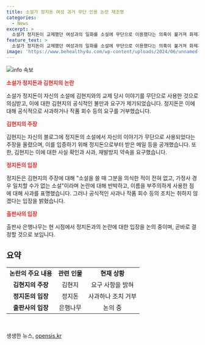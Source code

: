 ```yaml
---
title: 소설가 정지돈 여성 과거 무단 인용 논란 재조명
categories:
  - News
excerpt: >
  소설가 정지돈이 교제했던 여성과의 일화를 소설에 무단으로 이용했다는 의혹이 불거져 화제가 되었다. 교제했던 방송인 김현지는 자신의 블로그를 통해 정지돈의 소설에 자신의 이야기가 무단 인용된 것을 지적하고 공식 사과와 서적 판매 중단을 요구했다. 이에 정작가는 사과는 하겠지만 이야기를 쓸 때 해당 여성을 의식한 적이 없다며 반박했다. 출판사는 현재 상황을 논의 중이라고 밝혔다. 갈등은 계속되고 있다.
feature_text: >
  소설가 정지돈이 교제했던 여성과의 일화를 소설에 무단으로 이용했다는 의혹이 불거져 화제가 되었다. 교제했던 방송인 김현지는 자신의 블로그를 통해 정지돈의 소설에 자신의 이야기가 무단 인용된 것을 지적하고 공식 사과와 서적 판매 중단을 요구했다. 이에 정작가는 사과는 하겠지만 이야기를 쓸 때 해당 여성을 의식한 적이 없다며 반박했다. 출판사는 현재 상황을 논의 중이라고 밝혔다. 갈등은 계속되고 있다.
image: 'https://www.behealthy4u.com/wp-content/uploads/2024/06/unnamed-file.png'
---
```


<p><img src="https://www.behealthy4u.com/wp-content/uploads/2024/06/unnamed-file.png" alt="info 속보" /></p>

<p><b><span style="color: #ee2323;">소설가 정지돈과 김현지의 논란</span></b></p>

<p data-ke-size="size16">소설가 정지돈이 자신의 소설에 김현지와의 교제 당시 이야기를 무단으로 사용한 것으로 의심받고, 이에 대한 김현지의 공식적인 불만과 요구가 제기되었습니다. 정지돈은 이에 대해 공식적으로 사과하거나 작품 회수 등의 요구를 거부했습니다.</p>

<p><b><span style="color: #ee2323;">김현지의 주장</span></b></p>

<p data-ke-size="size16">김현지는 자신의 블로그에 정지돈의 소설에서 자신의 이야기가 무단으로 사용되었다는 주장을 올렸으며, 이를 입증하기 위해 정지돈으로부터 받은 메일 등을 공개했습니다. 또한, 김현지는 이에 대한 사실 확인과 사과, 재발방지 약속을 요구했습니다.</p>

<p><b><span style="color: #ee2323;">정지돈의 입장</span></b></p>

<p data-ke-size="size16">정지돈은 김현지의 주장에 대해 "소설을 쓸 때 그분을 의식한 적이 전혀 없고, 가정사 경우 일치할 수가 없는 소설"이라며 논란에 대해 반박하고, 이름을 부주의하게 사용한 점에 대해 사과를 표명했습니다. 그러나 공식적인 사과나 작품 회수 등의 조치는 취하지 않겠다는 입장을 밝혔습니다.</p>

<p><b><span style="color: #ee2323;">출판사의 입장</span></b></p>

<p data-ke-size="size16">출판사 은행나무는 현 시점에서 정지돈과의 논란에 대한 입장을 논의 중이며, 곧바로 결정할 것으로 보입니다.</p>

<h2 data-ke-size="size26">요약</h2>

<table>
    <tbody>
        <tr>
            <td style="text-align: center;"><b>논란의 주요 내용</b></td>
            <td style="text-align: center;"><b>관련 인물</b></td>
            <td style="text-align: center;"><b>현재 상황</b></td>
        </tr>
        <tr>
            <td style="text-align: center;"><b>김현지의 주장</b></td>
            <td style="text-align: center;">김현지</td>
            <td style="text-align: center;">요구 사항을 밝혀</td>
        </tr>
        <tr>
            <td style="text-align: center;"><b>정지돈의 입장</b></td>
            <td style="text-align: center;">정지돈</td>
            <td style="text-align: center;">사과하나 조치 거부</td>
        </tr>
        <tr>
            <td style="text-align: center;"><b>출판사의 입장</b></td>
            <td style="text-align: center;">은행나무</td>
            <td style="text-align: center;">논의 중</td>
        </tr>
    </tbody>
</table>

<p data-ke-size="size16">&nbsp;</p>
생생한 뉴스, <a href="https://opensis.kr" rel="dofollow">opensis.kr</a>


